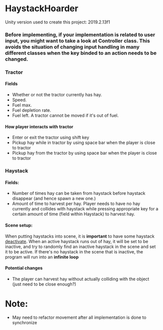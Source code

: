# HaystackHoarder

Unity version used to create this project: 2019.2.13f1

### Before implementing, if your implementation is related to user input, you might want to take a look at Controller class. This avoids the situation of changing input handling in many different classes when the key binded to an action needs to be changed.

### Tractor
#### Fields
- Whether or not the tractor currently has hay.
- Speed.
- Fuel max.
- Fuel depletion rate. 
- Fuel left. A tractor cannot be moved if it's out of fuel.

#### How player interacts with tractor
- Enter or exit the tractor using shift key
- Pickup hay while in tractor by using space bar when the player is close to tractor
- Pickup hay from the tractor by using space bar when the player is close to tractor

### Haystack
#### Fields: 
- Number of times hay can be taken from haystack before haystack disappear (and hence spawn a new one.)
- Amount of time to harvest per hay. Player needs to have no hay currently and collides with haystack while pressing appropriate key for a certain amount of time (field within Haystack) to harvest hay.

#### Scene setup: 
When putting haystacks into scene, it is **important** to have some haystack [deactivate](https://docs.unity3d.com/Manual/DeactivatingGameObjects.html). When an active haystack runs out of hay, it will be set to be inactive, and try to randomly find an inactive haystack in the scene and set it to be active. If there's no haystack in the scene that is inactive, the program will run into an **infinite loop**

#### Potential changes
- The player can harvest hay without actually colliding with the object (just need to be close enough?)

# Note:
- May need to refactor movement  after all implementation is done to synchronize